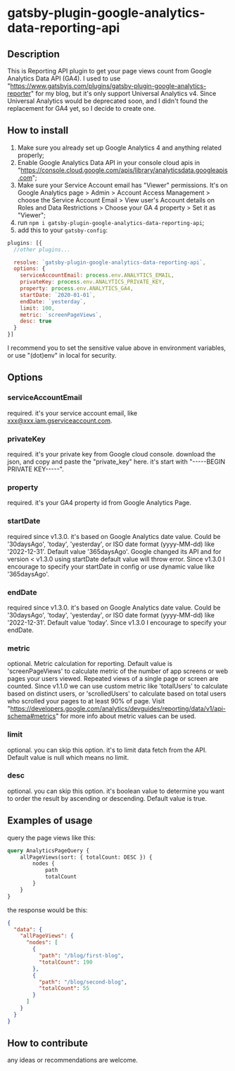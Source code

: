 # gatsby-plugin-google-analytics-data-reporting-api

## Description

This is Reporting API plugin to get your page views count from Google Analytics Data API (GA4). I used to
use "https://www.gatsbyjs.com/plugins/gatsby-plugin-google-analytics-reporter" for my blog, but it's only support
Universal Analytics v4. Since Universal Analytics would be deprecated soon, and I didn't found the replacement for GA4
yet, so I decide to create one.

## How to install

1. Make sure you already set up Google Analytics 4 and anything related properly;
2. Enable Google Analytics Data API in your console cloud apis
   in "https://console.cloud.google.com/apis/library/analyticsdata.googleapis.com";
3. Make sure your Service Account email has "Viewer" permissions. It's on Google Analytics page > Admin > Account Access
   Management > choose the Service Account Email > View user's Account details on Roles and Data Restrictions > Choose
   your GA 4 property > Set it as "Viewer";
4. run `npm i gatsby-plugin-google-analytics-data-reporting-api`;
5. add this to your `gatsby-config`:

```js
plugins: [{
  //other plugins...

  resolve: `gatsby-plugin-google-analytics-data-reporting-api`,
  options: {
    serviceAccountEmail: process.env.ANALYTICS_EMAIL,
    privateKey: process.env.ANALYTICS_PRIVATE_KEY,
    property: process.env.ANALYTICS_GA4,
    startDate: `2020-01-01`,
    endDate: `yesterday`,
    limit: 100,
    metric: `screenPageViews`,
    desc: true
  }
}]
```

I recommend you to set the sensitive value above in environment variables, or use "(dot)env" in local for security.

## Options

### serviceAccountEmail

required. it's your service account email, like xxx@xxx.iam.gserviceaccount.com.

### privateKey

required. it's your private key from Google cloud console. download the json, and copy and paste the "private_key" here.
it's start with "-----BEGIN PRIVATE KEY-----".

### property

required. it's your GA4 property id from Google Analytics Page.

### startDate

required since v1.3.0. it's based on Google Analytics date value. Could be '30daysAgo', 'today', 'yesterday', or ISO
date format (yyyy-MM-dd) like '2022-12-31'. Default value '365daysAgo'. Google changed its API and for version < v1.3.0
using startDate default value will throw error. Since v1.3.0 I encourage to specify your startDate in config or use
dynamic value like '365daysAgo'.

### endDate

required since v1.3.0. it's based on Google Analytics date value. Could be '30daysAgo', 'today', 'yesterday', or ISO
date format (yyyy-MM-dd) like '2022-12-31'. Default value 'today'. Since v1.3.0 I encourage to specify your endDate.

### metric

optional. Metric calculation for reporting. Default value is 'screenPageViews' to calculate metric of the number of app
screens or web pages your users viewed. Repeated views of a single page or screen are counted. Since v1.1.0 we can use
custom metric like 'totalUsers' to calculate based on distinct users, or 'scrolledUsers' to calculate based on total
users who scrolled your pages to at least 90% of page.
Visit "https://developers.google.com/analytics/devguides/reporting/data/v1/api-schema#metrics" for more info about
metric values can be used.

### limit

optional. you can skip this option. it's to limit data fetch from the API. Default value is null which means no limit.

### desc

optional. you can skip this option. it's boolean value to determine you want to order the result by ascending or
descending. Default value is true.

## Examples of usage

query the page views like this:

```graphql
query AnalyticsPageQuery {
    allPageViews(sort: { totalCount: DESC }) {
        nodes {
            path
            totalCount
        }
    }
}
```

the response would be this:

```json
{
  "data": {
    "allPageViews": {
      "nodes": [
        {
          "path": "/blog/first-blog",
          "totalCount": 190
        },
        {
          "path": "/blog/second-blog",
          "totalCount": 55
        }
      ]
    }
  }
}
```

## How to contribute

any ideas or recommendations are welcome.
